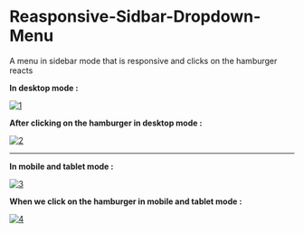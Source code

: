 # Reasponsive-Sidbar-Dropdown-Menu

A menu in sidebar mode that is responsive and clicks on the hamburger reacts


<strong>In desktop mode : </strong>

<a href="https://ibb.co/LR1QFrB"><img src="https://i.ibb.co/vqksFhf/1.png" alt="1" border="0"></a>


<strong>After clicking on the hamburger in desktop mode :</strong>


<a href="https://ibb.co/pfLQdSq"><img src="https://i.ibb.co/McCf7md/2.png" alt="2" border="0"></a>

<hr>


<strong> In mobile and tablet mode :</strong>

<a href="https://imgbb.com/"><img src="https://i.ibb.co/mBLddBC/3.png" alt="3" border="0"></a>


<strong> When we click on the hamburger in mobile and tablet mode :</strong>

<a href="https://imgbb.com/"><img src="https://i.ibb.co/fMZKj7w/4.png" alt="4" border="0"></a>

